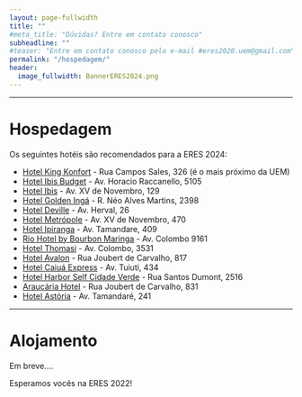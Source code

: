 ```yaml
---
layout: page-fullwidth
title: ""
#meta_title: "Dúvidas? Entre em contato conosco"
subheadline: ""
#teaser: "Entre em contato conosco pelo e-mail #eres2020.uem@gmail.com"
permalink: "/hospedagem/"
header:
  image_fullwidth: BannerERES2024.png
---
```


<hr>

<h1>Hospedagem</h1>

Os seguintes hotéis são recomendados para a ERES 2024:

<ul>

<li><a href="https://www.kingkonforthotel.com.br/" target="_blank">Hotel King Konfort</a> - Rua Campos Sales, 326 (é o mais próximo da UEM)</li>

<li><a href="https://all.accor.com/hotel/8998/index.pt-br.shtml" target="_blank">Hotel Ibis Budget</a> - Av. Horacio Raccanello, 5105</li>

<li><a href="https://all.accor.com/hotel/3732/index.pt-br.shtml?utm_campaign=seo+maps&utm_medium=seo+maps&utm_source=google+Maps" target="_blank">Hotel Ibis</a> - Av. XV de Novembro, 129</li>

<li><a href="https://www.goldeninga.com.br/" target="_blank">Hotel Golden Ingá</a> - R. Néo Alves Martins, 2398</li>

<li><a href="https://www.deville.com.br/hotel-deville-business-maringa" target="_blank">Hotel Deville</a> - Av. Herval, 26</li>

<li><a href="https://www.hotelmetropolemaringa.com.br/" target="_blank">Hotel Metrópole</a> - Av. XV de Novembro, 470</li>

<li><a href="https://www.ipirangahotel.com.br/" target="_blank">Hotel Ipiranga</a> - Av. Tamandare, 409</li>

<li><a href="https://www.bourbon.com.br/hotelrio/rio-hotel-by-bourbon-maringa" target="_blank">Rio Hotel by Bourbon Maringa</a> - Av. Colombo 9161</li>

<li><a href="https://www.hotelthomasi.com.br/" target="_blank">Hotel Thomasi</a> - Av. Colombo, 3531</li>

<li><a href="https://hotelmaringa.com/" target="_blank">Hotel Avalon</a> - Rua Joubert de Carvalho, 817</li>

<li><a href="https://www.hotelcaiua.com.br/" target="_blank">Hotel Caiuá Express</a> - Av. Tuiuti, 434</li>

<li><a href="https://www.harborhoteis.com.br/hotel-harbor-self-cidade-verde/o-hotel" target="_blank">Hotel Harbor Self Cidade Verde</a> - Rua Santos Dumont, 2516</li>

<li><a href="https://www.hotelaraucaria.com.br/" target="_blank">Araucária Hotel</a> - Rua Joubert de Carvalho, 831</li>

<li><a href="https://hotelastoria.com.br/" target="_blank">Hotel Astória</a> - Av. Tamandaré, 241</li>

</ul>

<hr>
<h1>Alojamento</h1>

Em breve....

<p>Esperamos vocês na ERES 2022!</p>
